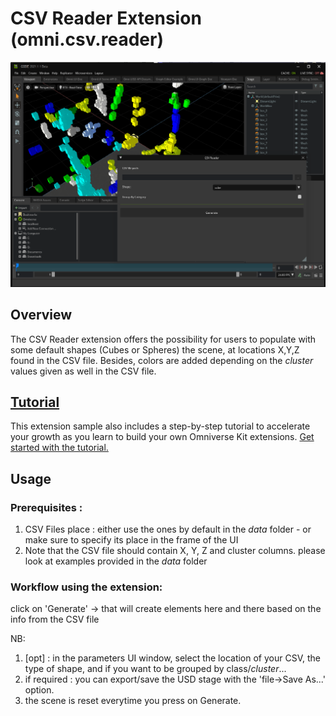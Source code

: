 # CSV Reader Extension (omni.csv.reader)

![CVS Reader UI and Result](../data/OV_CSVReader_WhatToExpect.png)

## Overview

The CSV Reader extension offers the possibility for users to populate with some default shapes (Cubes or Spheres) the scene, at locations X,Y,Z found in the CSV file.
Besides, colors are added depending on the _cluster_ values given as well in the CSV file.


## [Tutorial](../../../tutorial/tutorial.md)

This extension sample also includes a step-by-step tutorial to accelerate your growth as you learn to build your own
Omniverse Kit extensions. [Get started with the tutorial.](../../../tutorial/tutorial.md)


## Usage

### Prerequisites :
1) CSV Files place : either use the ones by default in the _data_ folder - or make sure to specify its place in the frame of the UI
2) Note that the CSV file should contain X, Y, Z and cluster columns. please look at examples provided in the _data_ folder

### Workflow using the extension:

click on 'Generate' -> that will create elements here and there based on the info from the CSV file

NB:
1. [opt] : in the parameters UI window, select the location of your CSV, the type of shape, and if you want to be grouped by class/_cluster_...
2. if required : you can export/save the USD stage with the 'file->Save As...' option.
3. the scene is reset everytime you press on Generate.

